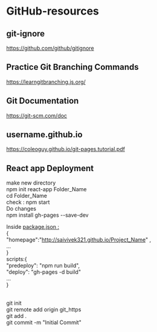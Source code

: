 # GitHub-resources

## git-ignore

https://github.com/github/gitignore


## Practice Git Branching Commands 

https://learngitbranching.js.org/


## Git Documentation

https://git-scm.com/doc


## username.github.io

https://coleoguy.github.io/git-pages.tutorial.pdf


## React app Deployment

make new directory <br>
npm init react-app Folder_Name <br>
cd Folder_Name <br>
check : npm start <br> Do changes  <br>
npm install gh-pages --save-dev <br>

Inside <ins> package.json : </ins> <br>
{ <br>
"homepage":"http://saivivek321.github.io/Project_Name" ,<br>
... <br>
} <br>
scripts:{ <br>
"predeploy": "npm run build", <br>
"deploy": "gh-pages -d build" <br>
... <br>
} <br>
<br>

git init  <br>
git remote add origin git_https <br>
git add . <br>
git commit -m "Initial Commit" <br>


